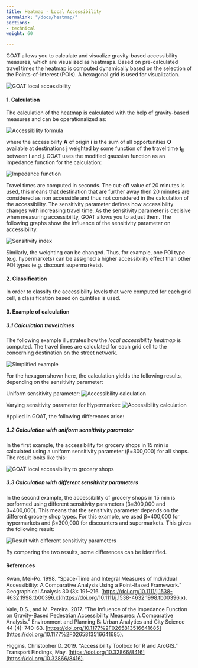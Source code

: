 ```yaml
---
title: Heatmap - Local Accessibility
permalink: "/docs/heatmap/"
sections:
- technical
weight: 60

---
```

GOAT allows you to calculate and visualize gravity-based accessibility measures, which are visualized as heatmaps. Based on pre-calculated travel times the heatmap is computed dynamically based on the selection of the Points-of-Interest (POIs). A hexagonal grid is used for visualization.

![GOAT local accessibility](/images/lokale-erreichbarkeit-1-englisch.webp "GOAT local accessibility")

#### 1. Calculation

The calculation of the heatmap is calculated with the help of gravity-based measures and can be operationalized as:

![Accessibility formula](/images/docs/technical_documentation/heatmap/place-based_accessibility_measures.webp "Accessibility formula")

where the accessibility <b>A</b> of origin <b>i</b> is the sum of all opportunities <b>O</b> available at destinations <b>j</b> weighted by some function of the travel time <b> t<sub>ij</sub></b>  between <b>i</b> and <b>j</b>. GOAT uses the modified gaussian function as an impedance function for the calculation:

![Impedance function](/images/docs/technical_documentation/heatmap/Gaussian_function.webp "Impedance function")

Travel times are computed in seconds. The cut-off value of 20 minutes is used, this means that destination that are further away then 20 minutes are considered as non accessible and thus not considered in the calculation of the accessibility. The sensitivity parameter defines how accessibility changes with increasing travel time. As the sensitivity parameter is decisive when measuring accessibility, GOAT allows you to adjust them. The following graphs show the influence of the sensitivity parameter on accessibility.

![Sensitivity index](/images/docs/technical_documentation/heatmap/sensitivitätsindex_en.webp "Sensitivity index")

Similarly, the weighting can be changed. Thus, for example, one POI type (e.g. hypermarkets) can be assigned a higher accessibility effect than other POI types (e.g. discount supermarkets). 

#### 2. Classification

In order to classify the accessibility levels that were computed for each grid cell, a classification based on quintiles is used.

#### 3. Example of calculation

##### 3.1 Calculation travel times

The following example illustrates how the <i>local accessibility heatmap</i> is computed. The travel times are calculated for each grid cell to the concerning destination on the street network.

![Simplified example](/images/docs/technical_documentation/heatmap/grid_groceries.webp "Simplified example")

For the hexagon shown here, the calculation yields the following results, depending on the sensitivity parameter:

Uniform sensitivity parameter:
![Accessibility calculation](/images/docs/technical_documentation/heatmap/accessiblity_uniform_sensitivity-index.webp "Accessibility calculation")

Varying sensitivity parameter for Hypermarket:
![Accessibility calculation](/images/docs/technical_documentation/heatmap/accessiblity_different_sensitivity-indices.webp "Accessibility calculation")

Applied in GOAT, the following differences arise:

##### 3.2 Calculation with uniform sensitivity parameter

In the first example, the accessibility for grocery shops in 15 min is calculated using a uniform sensitivity parameter (β=300,000) for all shops. The result looks like this: 

![GOAT local accessibility to grocery shops](/images/lokale-erreichbarkeit-4-englisch.webp "GOAT local accessibility to grocery shops")

##### 3.3 Calculation with different sensitivity parameters

In the second example, the accessibility of grocery shops in 15 min is performed using different sensitivity parameters (β=300,000 and β=400,000). This means that the sensitivity parameter depends on the different grocery shop types. For this example, we used β=400,000 for hypermarkets and β=300,000 for discounters and supermarkets. This gives the following result:

![Result with different sensitivity parameters](/images/lokale-erreichbarkeit-5-englisch-png.webp "Result with different sensitivity parameters")

By comparing the two results, some differences can be identified.

#### References

Kwan, Mei-Po. 1998. “Space-Time and Integral Measures of Individual Accessibility: A Comparative Analysis Using a Point-Based Framework.” Geographical Analysis 30 (3): 191–216. [https://doi.org/10.1111/j.1538-4632.1998.tb00396.x](https://doi.org/10.1111/j.1538-4632.1998.tb00396.x).

Vale, D.S., and M. Pereira. 2017. “The Influence of the Impedance Function on Gravity-Based Pedestrian Accessibility Measures: A Comparative Analysis.” Environment and Planning B: Urban Analytics and City Science 44 (4): 740–63. [https://doi.org/10.1177%2F0265813516641685](https://doi.org/10.1177%2F0265813516641685).

Higgins, Christopher D. 2019. “Accessibility Toolbox for R and ArcGIS.” Transport Findings, May. [https://doi.org/10.32866/8416](https://doi.org/10.32866/8416).